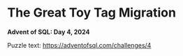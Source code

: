 # The Great Toy Tag Migration

**Advent of SQL: Day 4, 2024**

Puzzle text: <https://adventofsql.com/challenges/4>

